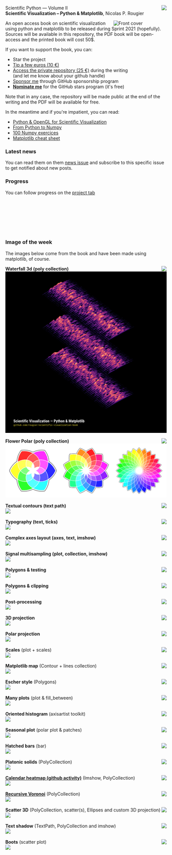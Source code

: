 <img src="https://img.shields.io/badge/-_Spring_2021-orange.svg?style=flat-square" align="right"/> Scientific Python — Volume II  
**Scientific Visualization – Python & Matplotlib**, Nicolas P. Rougier

<img src="images/cover.png" width="33%" alt="Front cover" align="right"/>

An open access book on scientific visualization using python and matplotlib to
be released during Sprint 2021 (hopefully). Sources will be available in this
repository, the PDF book will be open-access and the printed book will cost 50$.

If you want to support the book, you can:

 * Star the project
 * [Tip a few euros (10 €)](https://www.paypal.me/NicolasPRougier/10)
 * [Access the private repository (25 €)](https://www.paypal.me/NicolasPRougier/25) during the writing  
   (and let me know about your github handle)
 * [Sponsor me](https://github.com/sponsors/rougier) through GitHub sponsorship program
 * **[Nominate me](https://stars.github.com/nominate/)** for the GitHub stars program (it's free)
 
Note that in any case, the repository will be made public at the end of the writing and the PDF will be
available for free.

In the meantime and if you're impatient, you can read:

* [Python & OpenGL for Scientific Visualization](https://www.labri.fr/perso/nrougier/python-opengl/)
* [From Python to Numpy](https://www.labri.fr/perso/nrougier/from-python-to-numpy/)
* [100 Numpy exercices](https://github.com/rougier/numpy-100)
* [Matplotlib cheat sheet](https://github.com/rougier/matplotlib-cheatsheet)


### Latest news


You can read them on them [news issue](https://github.com/rougier/scientific-visualization-book/issues/1) and subscribe to this specific issue to get notified about new posts.

### Progress

You can follow progress on the [project tab](https://github.com/rougier/scientific-visualization-book/projects/1)

<br/><br/>
---
<br/>

### Image of the week

The images below come from the book and have been made using matplotlib, of course.  

<img src="https://img.shields.io/badge/-February_22,_2021-grey.svg?style=flat-square" align="right"/> **Waterfall 3d (poly collection)**  
![](images/waterfall-3d.png)

<img src="https://img.shields.io/badge/-January_15,_2021-grey.svg?style=flat-square" align="right"/> **Flower Polar (poly collection)**  
![](images/flower-polar.png)

<img src="https://img.shields.io/badge/-November_6,_2020-grey.svg?style=flat-square" align="right"/> **Textual contours (text path)**  
![](images/typography-text-path.png)

<img src="https://img.shields.io/badge/-October_30,_2020-grey.svg?style=flat-square" align="right"/> **Typography (text, ticks)**  
![](images/typography-matters.png)

<img src="https://img.shields.io/badge/-October_9,_2020-grey.svg?style=flat-square" align="right"/> **Complex axes layout (axes, text, imshow)**  
![](images/poster-layout.png)

<img src="https://img.shields.io/badge/-October_2,_2020-grey.svg?style=flat-square" align="right"/> **Signal multisampling (plot, collection, imshow)**  
![](images/multisample.png)

<img src="https://img.shields.io/badge/-September_25,_2020-grey.svg?style=flat-square" align="right"/> **Polygons & testing**  
![](images/radial-maze.png)

<img src="https://img.shields.io/badge/-September_18,_2020-grey.svg?style=flat-square" align="right"/> **Polygons & clipping**  
![](images/polygon-clipping.png)

<img src="https://img.shields.io/badge/-July_2,_2020-grey.svg?style=flat-square" align="right"/> **Post-processing**  
![](images/metropolis.png)

<img src="https://img.shields.io/badge/-March_13,_2020-grey.svg?style=flat-square" align="right"/> **3D projection**  
![](images/projection-3d-gaussian.png)

<img src="https://img.shields.io/badge/-March_6,_2020-grey.svg?style=flat-square" align="right"/> **Polar projection**  
![](images/polar-projection.png)

<img src="https://img.shields.io/badge/-February_21,_2020-grey.svg?style=flat-square" align="right"/> **Scales** (plot + scales)  
![](images/scales.png)

<img src="https://img.shields.io/badge/-December_2,_2019-grey.svg?style=flat-square" align="right"/> **Matplotlib map** (Contour + lines collection)  
![](images/matplotlib-map.png)

<img src="https://img.shields.io/badge/-November_25,_2019-grey.svg?style=flat-square" align="right"/> **Escher style** (Polygons)  
![](images/escher.png)

<img src="https://img.shields.io/badge/-November_22,_2019-grey.svg?style=flat-square" align="right"/> **Many plots** (plot & fill_between)  
![](images/zorder-plots.png)

<img src="https://img.shields.io/badge/-November_13,_2019-grey.svg?style=flat-square" align="right"/> **Oriented histogram** (axisartist toolkit)  
![](images/histogram-pca.png)

<img src="https://img.shields.io/badge/-October_14,_2019-grey.svg?style=flat-square" align="right"/> **Seasonal plot** (polar plot & patches)  
![](images/text-polar.png)

<img src="https://img.shields.io/badge/-September_23,_2019-grey.svg?style=flat-square" align="right"/> **Hatched bars** (bar)  
![](images/hatched-bars.png)

<img src="https://img.shields.io/badge/-September_16,_2019-grey.svg?style=flat-square" align="right"/> **Platonic solids** (PolyCollection)  
![](images/platonic-solids.png)

<img src="https://img.shields.io/badge/-September_9,_2019-grey.svg?style=flat-square" align="right"/> [**Calendar heatmap (github activity)**](https://github.com/rougier/calendar-heatmap) (Imshow, PolyCollection)  
![](https://github.com/rougier/calendar-heatmap/raw/master/github-activity.png)

<img src="https://img.shields.io/badge/-September_2,_2019-grey.svg?style=flat-square" align="right"/> [**Recursive Voronoi**](https://github.com/rougier/recursive-voronoi) (PolyCollection)  
![](https://raw.githubusercontent.com/rougier/recursive-voronoi/master/recursive-voronoi.png)

<img src="https://img.shields.io/badge/-August_26,_2019-grey.svg?style=flat-square" align="right"/> **Scatter 3D** (PolyCollection, scatter(s), Ellipses and custom 3D projection)  
![](images/scatter-3d.png)

<img src="https://img.shields.io/badge/-August_19,_2019-grey.svg?style=flat-square" align="right"/> **Text shadow** (TextPath, PolyCollection and imshow)  
![](images/text-shadow.png)


<img src="https://img.shields.io/badge/-August_16,_2019-grey.svg?style=flat-square" align="right"/> **Boots** (scatter plot)  
![](images/boots.png)
